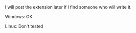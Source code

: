I will post the extension later if I find someone who will write it.

Windows: OK

Linux: Don't tested

